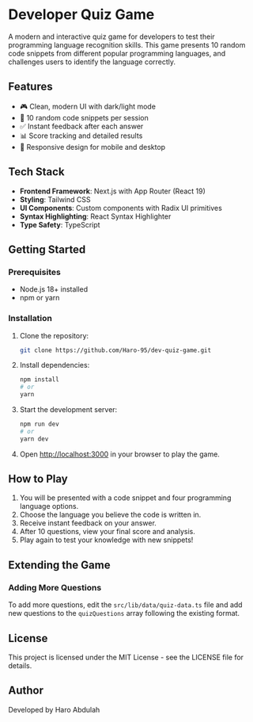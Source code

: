 # Developer Quiz Game

A modern and interactive quiz game for developers to test their programming language recognition skills. This game presents 10 random code snippets from different popular programming languages, and challenges users to identify the language correctly.

## Features

- 🎮 Clean, modern UI with dark/light mode
- 🔄 10 random code snippets per session
- ✅ Instant feedback after each answer
- 📊 Score tracking and detailed results
- 📱 Responsive design for mobile and desktop

## Tech Stack

- **Frontend Framework**: Next.js with App Router (React 19)
- **Styling**: Tailwind CSS 
- **UI Components**: Custom components with Radix UI primitives
- **Syntax Highlighting**: React Syntax Highlighter
- **Type Safety**: TypeScript

## Getting Started

### Prerequisites

- Node.js 18+ installed
- npm or yarn

### Installation

1. Clone the repository:
   ```bash
   git clone https://github.com/Haro-95/dev-quiz-game.git
   ```

2. Install dependencies:
   ```bash
   npm install
   # or
   yarn
   ```

3. Start the development server:
   ```bash
   npm run dev
   # or
   yarn dev
   ```

4. Open [http://localhost:3000](http://localhost:3000) in your browser to play the game.

## How to Play

1. You will be presented with a code snippet and four programming language options.
2. Choose the language you believe the code is written in.
3. Receive instant feedback on your answer.
4. After 10 questions, view your final score and analysis.
5. Play again to test your knowledge with new snippets!

## Extending the Game

### Adding More Questions

To add more questions, edit the `src/lib/data/quiz-data.ts` file and add new questions to the `quizQuestions` array following the existing format.

## License

This project is licensed under the MIT License - see the LICENSE file for details.

## Author

Developed by Haro Abdulah
